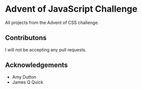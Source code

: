 # Advent of JavaScript Challenge
All projects from the Advent of CSS challenge.

## Contributons
I will not be accepting any pull requests.

## Acknowledgements
* Amy Dutton
* James Q Quick